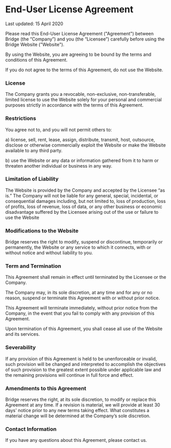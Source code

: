 # End-User License Agreement

  

Last updated: 15 April 2020

  

Please read this End-User License Agreement ("Agreement") between Bridge (the “Company”) and you (the “Licensee”) carefully before using the Bridge Website ("Website").

By using the Website, you are agreeing to be bound by the terms and conditions of this Agreement.

If you do not agree to the terms of this Agreement, do not use the Website.


### License
The Company grants you a revocable, non-exclusive, non-transferable, limited license to use the Website solely for your personal and commercial purposes strictly in accordance with the terms of this Agreement.

  
### Restrictions
You agree not to, and you will not permit others to:

a) license, sell, rent, lease, assign, distribute, transmit, host, outsource, disclose or otherwise commercially exploit the Website or make the Website available to any third party.

b) use the Website or any data or information gathered from it to harm or threaten another individual or business in any way.

  
### Limitation of Liability
The Website is provided by the Company and accepted by the Licensee “as is.” The Company will not be liable for any general, special, incidental, or consequential damages including, but not limited to, loss of production, loss of profits, loss of revenue, loss of data, or any other business or economic disadvantage suffered by the Licensee arising out of the use or failure to use the Website


### Modifications to the Website
Bridge reserves the right to modify, suspend or discontinue, temporarily or permanently, the Website or any service to which it connects, with or without notice and without liability to you.


### Term and Termination
This Agreement shall remain in effect until terminated by the Licensee or the Company.

The Company may, in its sole discretion, at any time and for any or no reason, suspend or terminate this Agreement with or without prior notice.

This Agreement will terminate immediately, without prior notice from the Company, in the event that you fail to comply with any provision of this Agreement.

Upon termination of this Agreement, you shall cease all use of the Website and its services.

  
### Severability
If any provision of this Agreement is held to be unenforceable or invalid, such provision will be changed and interpreted to accomplish the objectives of such provision to the greatest extent possible under applicable law and the remaining provisions will continue in full force and effect.

  
### Amendments to this Agreement
Bridge reserves the right, at its sole discretion, to modify or replace this Agreement at any time. If a revision is material, we will provide at least 30 days' notice prior to any new terms taking effect. What constitutes a material change will be determined at the Company’s sole discretion.


### Contact Information
If you have any questions about this Agreement, please contact us.


